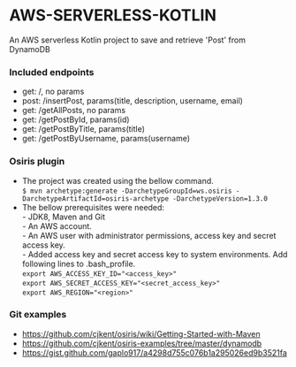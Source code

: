 # AWS-SERVERLESS-KOTLIN
An AWS serverless Kotlin project to save and retrieve 'Post' from DynamoDB

### Included endpoints
* get: /, no params 
* post: /insertPost, params(title, description, username, email)
* get: /getAllPosts, no params
* get: /getPostById, params(id)
* get: /getPostByTitle, params(title)
* get: /getPostByUsername, params(username)

### Osiris plugin 
* The project was created using the bellow command.
<br>`$ mvn archetype:generate -DarchetypeGroupId=ws.osiris -DarchetypeArtifactId=osiris-archetype -DarchetypeVersion=1.3.0`
* The bellow prerequisites were needed:
<br>- JDK8, Maven and Git
<br>- An AWS account.
<br>- An AWS user with administrator permissions, access key and secret access key.
<br>- Added access key and secret access key to system environments. Add following lines to .bash_profile.
<br>`export AWS_ACCESS_KEY_ID="<access_key>"`
<br>`export AWS_SECRET_ACCESS_KEY="<secret_access_key>"`
<br>`export AWS_REGION="<region>"`

### Git examples
* https://github.com/cjkent/osiris/wiki/Getting-Started-with-Maven
* https://github.com/cjkent/osiris-examples/tree/master/dynamodb
* https://gist.github.com/gaplo917/a4298d755c076b1a295026ed9b3521fa